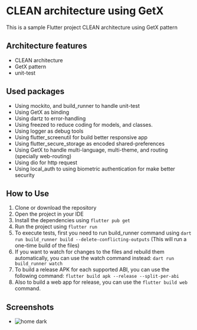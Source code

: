 # CLEAN architecture using GetX

This is a sample Flutter project CLEAN architecture using GetX pattern

## Architecture features

* CLEAN architecture
* GetX pattern
* unit-test

## Used packages

* Using mockito, and build_runner to handle unit-test
* Using GetX as binding
* Using dartz to error-handling
* Using freezed to reduce coding for models, and classes.
* Using logger as debug tools
* Using flutter_screenutil for build better responsive app
* Using flutter_secure_storage as encoded shared-preferences
* Using GetX to handle multi-language, multi-theme, and routing (specially web-routing)
* Using dio for http request
* Using local_auth to using biometric authentication for make better security

## How to Use

1. Clone or download the repository
2. Open the project in your IDE
3. Install the dependencies using `flutter pub get`
4. Run the project using `flutter run`
5. To execute tests, first you need to run build_runner command
   using `dart run build_runner build --delete-conflicting-outputs` (This will run a
   one-time build of the files)
6. If you want to watch for changes to the files and rebuild them automatically, you can use the
   watch command instead: `dart run build_runner watch`
7. To build a release APK for each supported ABI, you can use the following
   command: `flutter build apk --release --split-per-abi`
8. Also to build a web app for release, you can use the `flutter build web` command.

## Screenshots

* ![home dark](https://github.com/Mohammad-Khorram/Flutter_CLEAN_architecture_using_BLoC/tree/main/screenshots/home_dark.png)